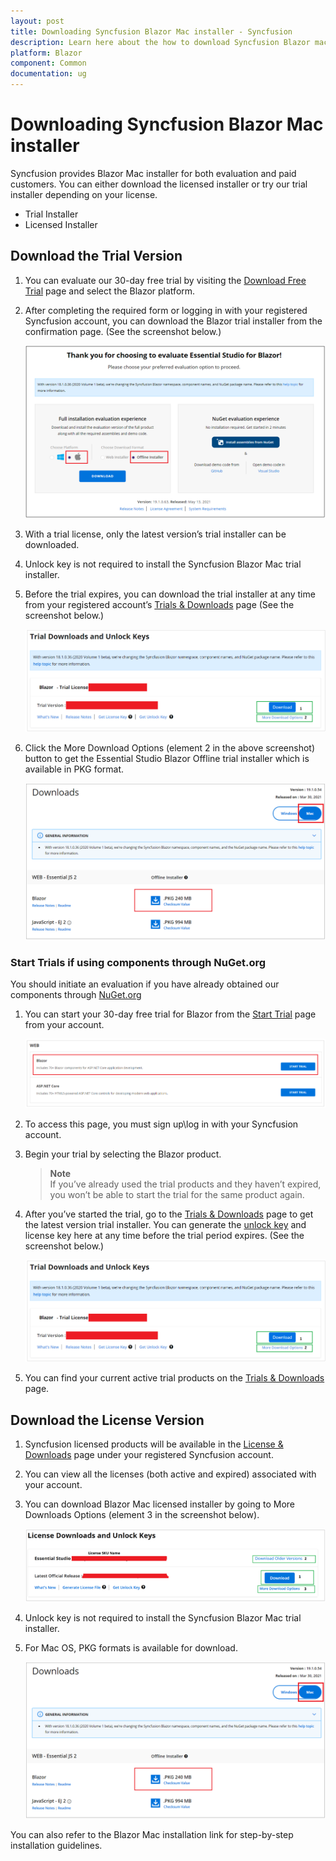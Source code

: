 ```yaml
---
layout: post
title: Downloading Syncfusion Blazor Mac installer - Syncfusion
description: Learn here about the how to download Syncfusion Blazor mac installer packages from syncfusion website.
platform: Blazor
component: Common
documentation: ug
---
```


# Downloading Syncfusion Blazor Mac installer

Syncfusion provides Blazor Mac installer for both evaluation and paid customers. You can either download the licensed installer or try our trial installer depending on your license.

* Trial Installer
* Licensed Installer

## Download the Trial Version

1. You can evaluate our 30-day free trial by visiting the [Download Free Trial](https://www.syncfusion.com/downloads) page and select the Blazor platform.

2. After completing the required form or logging in with your registered Syncfusion account, you can download the Blazor trial installer from the confirmation page. (See the screenshot below.)

   ![Trial Confirmation](images/blazor_mac_trial.PNG)

3. With a trial license, only the latest version’s trial installer can be downloaded.

4. Unlock key is not required to install the Syncfusion Blazor Mac trial installer.

5. Before the trial expires, you can download the trial installer at any time from your registered account’s [Trials & Downloads](https://www.syncfusion.com/account/manage-trials/downloads) page (See the screenshot below.)

   ![Start Trial download](images/start-trial-download-installer.png)

6. Click the More Download Options (element 2 in the above screenshot) button to get the Essential Studio Blazor Offline trial installer which is available in PKG format.

   ![Trial Downlaod Offline Installer](images/blazor_mac.png)

### Start Trials if using components through NuGet.org

You should initiate an evaluation if you have already obtained our components through [NuGet.org](https://www.nuget.org/packages?q=syncfusion)

1. You can start your 30-day free trial for Blazor from the [Start Trial](https://www.syncfusion.com/account/manage-trials/start-trials) page from your account.

   ![Trial Download](images/start-trial-download.PNG)

2. To access this page, you must sign up\log in with your Syncfusion account.

3. Begin your trial by selecting the Blazor product.

   > **Note** <br /> If you’ve already used the trial products and they haven’t expired, you won’t be able to start the trial for the same product again.

4. After you’ve started the trial, go to the [Trials & Downloads](https://www.syncfusion.com/account/manage-trials/downloads) page to get the latest version trial installer. You can generate the [unlock key](https://www.syncfusion.com/kb/8069/how-to-generate-unlock-key-for-essentials-studio-products) and license key here at any time before the trial period expires. (See the screenshot below.)

   ![Start Trial download](images/start-trial-download-installer.png)

5. You can find your current active trial products on the [Trials & Downloads](https://www.syncfusion.com/account/manage-trials/downloads) page.

## Download the License Version

1. Syncfusion licensed products will be available in the [License & Downloads](https://www.syncfusion.com/account/downloads) page under your registered Syncfusion account.

2. You can view all the licenses (both active and expired) associated with your account.

3. You can download Blazor Mac licensed installer by going to More Downloads Options (element 3 in the screenshot below).

   ![License Download Installer](images/start-license-download-installer.png)

4. Unlock key is not required to install the Syncfusion Blazor Mac trial installer.

5. For Mac OS, PKG formats is available for download.

   ![License Download Installer](images/blazor_mac.png)

You can also refer to the Blazor Mac installation link for step-by-step installation guidelines.